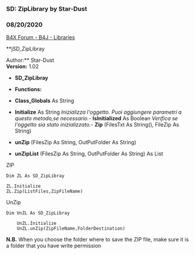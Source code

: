 ### SD: ZipLibrary by Star-Dust
### 08/20/2020
[B4X Forum - B4J - Libraries](https://www.b4x.com/android/forum/threads/90652/)

**jSD\_ZipLibray  
  
Author:** Star-Dust  
**Version:** 1.02  

- **SD\_ZipLibray**

- **Functions:**

- **Class\_Globals** As String
- **Initialize** As String
*Inizializza l'oggetto. Puoi aggiungere parametri a questo metodo,se necessario.*- **IsInitialized** As Boolean
*Verifica se l'oggetto sia stato inizializzato.*- **Zip** (FilesTxt As String(), FileZip As String)
- **unZip** (FilesZip As String, OutPutFolder As String)
- **unZipList** (FilesZip As String, OutPutFolder As String) As List

ZIP  

```B4X
Dim ZL As SD_ZipLibray  
  
ZL.Initialize  
ZL.Zip(ListFiles,ZipFileName)
```

  
  
UnZip  

```B4X
Dim UnZL As SD_ZipLibray  
  
    UnZL.Initialize  
    UnZL.unZip(ZipFileName,FolderDestination)
```

  
  
  
**N.B.** When you choose the folder where to save the ZIP file, make sure it is a folder that you have write permission